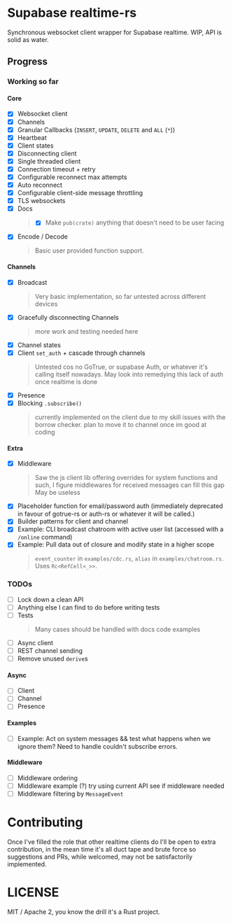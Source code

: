 # Supabase realtime-rs

Synchronous websocket client wrapper for Supabase realtime. WIP, API is solid as water.

## Progress

### Working so far

#### Core

 - [x] Websocket client
 - [x] Channels
 - [x] Granular Callbacks (`INSERT`, `UPDATE`, `DELETE` and `ALL` (`*`))
 - [x] Heartbeat
 - [x] Client states
 - [x] Disconnecting client
 - [x] Single threaded client
 - [x] Connection timeout + retry
 - [x] Configurable reconnect max attempts
 - [x] Auto reconnect
 - [x] Configurable client-side message throttling
 - [x] TLS websockets
 - [x] Docs
    > - [x] Make `pub(crate)` anything that doesn't need to be user facing
 - [x] Encode / Decode
    > Basic user provided function support.

#### Channels

 - [x] Broadcast
   > Very basic implementation, so far untested across different devices
 - [x] Gracefully disconnecting Channels
   > more work and testing needed here
 - [x] Channel states
 - [x] Client `set_auth` + cascade through channels
   > Untested cos no GoTrue, or supabase Auth, or whatever it's calling itself nowadays. May look into remedying this lack of auth once realtime is done
 - [x] Presence
 - [x] Blocking `.subscribe()`
   > currently implemented on the client due to my skill issues with the borrow checker. plan to move it to channel once im good at coding

#### Extra

 - [x] Middleware
   > Saw the js client lib offering overrides for system functions and such, I figure middlewares for received messages can fill this gap
   > May be useless
 - [x] Placeholder function for email/password auth (immediately deprecated in favour of gotrue-rs or auth-rs or whatever it will be called.)
 - [x] Builder patterns for client and channel
 - [x] Example: CLI broadcast chatroom with active user list (accessed with a `/online` command)
 - [x] Example: Pull data out of closure and modify state in a higher scope
   > `event_counter` in `examples/cdc.rs`, `alias` in `examples/chatroom.rs`. Uses `Rc<RefCell<_>>`.

### TODOs

 - [ ] Lock down a clean API
 - [ ] Anything else I can find to do before writing tests
 - [ ] Tests
    > Many cases should be handled with docs code examples
 - [ ] Async client
 - [ ] REST channel sending
 - [ ] Remove unused `derive`s

 #### Async

 - [ ] Client
 - [ ] Channel
 - [ ] Presence

 #### Examples

 - [ ] Example: Act on system messages && test what happens when we ignore them? Need to handle couldn't subscribe errors.

 #### Middleware

 - [ ] Middleware ordering
 - [ ] Middleware example (?) try using current API see if middleware needed
 - [ ] Middleware filtering by `MessageEvent`

# Contributing

Once I've filled the role that other realtime clients do I'll be open to extra contribution, in the mean time it's all duct tape and brute force so suggestions and PRs, while welcomed, may not be satisfactorily implemented.

# LICENSE

MIT / Apache 2, you know the drill it's a Rust project.
